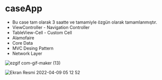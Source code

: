 # caseApp
* Bu case tam olarak 3 saatte ve tamamiyle özgün olarak tamamlanmıştır.
* ViewController - Navigation Controller
* TableView-Cell - Custom Cell
* Alamofaire
* Core Data
* MVC Desing Pattern
* Network Layer

![ezgif com-gif-maker (13)](https://user-images.githubusercontent.com/80515499/162552848-834822b3-309e-4de2-ab6c-a109537d5c6d.gif)

![Ekran Resmi 2022-04-09 05 12 52](https://user-images.githubusercontent.com/80515499/162552871-a2b882a3-f8f9-40a1-8f8c-17b86a64d589.png)
